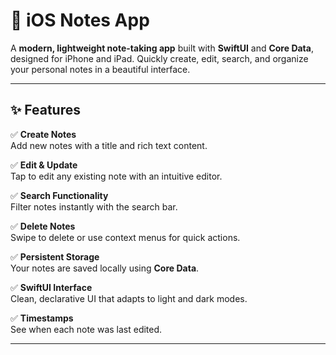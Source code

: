 # 📝 iOS Notes App

A **modern, lightweight note-taking app** built with **SwiftUI** and **Core Data**, designed for iPhone and iPad. Quickly create, edit, search, and organize your personal notes in a beautiful interface.

---

## ✨ Features

✅ **Create Notes**  
Add new notes with a title and rich text content.

✅ **Edit & Update**  
Tap to edit any existing note with an intuitive editor.

✅ **Search Functionality**  
Filter notes instantly with the search bar.

✅ **Delete Notes**  
Swipe to delete or use context menus for quick actions.

✅ **Persistent Storage**  
Your notes are saved locally using **Core Data**.

✅ **SwiftUI Interface**  
Clean, declarative UI that adapts to light and dark modes.

✅ **Timestamps**  
See when each note was last edited.

---
